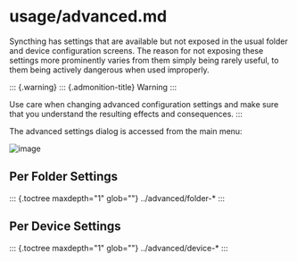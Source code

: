 # usage/advanced.md

Syncthing has settings that are available but not exposed in the usual folder and device configuration screens. The reason for not exposing these settings more prominently varies from them simply being rarely useful, to them being actively dangerous when used improperly.

::: {.warning} ::: {.admonition-title} Warning :::

Use care when changing advanced configuration settings and make sure that you understand the resulting effects and consequences. :::

The advanced settings dialog is accessed from the main menu:

![image](https://github.com/calmh/syncthing/tree/7f67cf4eb09fdc44751c6c5334d5f84d940c48c0/docs/usage/advanced-settings.png)

## Per Folder Settings

::: {.toctree maxdepth="1" glob=""} ../advanced/folder-\* :::

## Per Device Settings

::: {.toctree maxdepth="1" glob=""} ../advanced/device-\* :::

